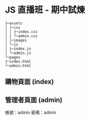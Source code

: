 # JS 直播班 - 期中試煉

```
├─assets
│ ├─css
| | ├─index.css
| | └─admin.css
│ ├─images
│ └─js
| ├─index.js
| └─admin.js
└─pages
├─index.html
└─admin.html
```

## 購物頁面 (index)

## 管理者頁面 (admin)

帳號：admin
密碼：admin
